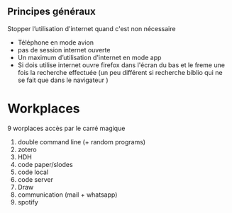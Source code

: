 

## Principes généraux 

Stopper l’utilisation d'internet quand c'est non nécessaire 

- Téléphone en mode avion 
- pas de session internet ouverte 
- Un maximum d’utilisation d'internet en mode app 
- Si dois utilise internet ouvre firefox dans l'écran du bas et le freme une fois la recherche effectuée (un peu différent si recherche biblio qui ne se fait que dans le navigateur )

# Workplaces

9 worplaces 
accès par le carré magique 

1. double command line (+ random programs)
2. zotero
3. HDH
4. code paper/slodes 
5. code local 
6. code server
7. Draw
8. communication (mail + whatsapp)
9. spotify
